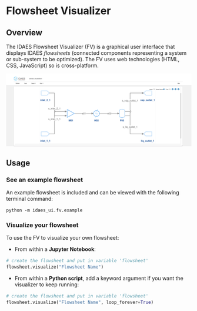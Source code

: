 # Flowsheet Visualizer

## Overview

The IDAES Flowsheet Visualizer (FV) is a graphical user interface that displays IDAES *flowsheets* (connected components representing a system or sub-system to be optimized). The FV uses web technologies (HTML, CSS, JavaScript) so is cross-platform.

![Screenshot of the Flowsheet Visualizer](_static/sample_fv.png)

## Usage

### See an example flowsheet
An example flowsheet is included and can be viewed with the following terminal command:

```shell
python -m idaes_ui.fv.example
```

### Visualize your flowsheet
To use the FV to visualize your own flowsheet:
* From within a **Jupyter Notebook**:
```python
# create the flowsheet and put in variable 'flowsheet'
flowsheet.visualize("Flowsheet Name")
```
* From within a **Python script**, add a keyword argument if you want the visualizer to keep running: 
```python
# create the flowsheet and put in variable 'flowsheet'
flowsheet.visualize("Flowsheet Name", loop_forever=True)
```
